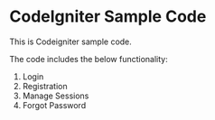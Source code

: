 # CodeIgniter Sample Code

This is Codeigniter sample code.

The code includes the below functionality:

1. Login
2. Registration
3. Manage Sessions
4. Forgot Password